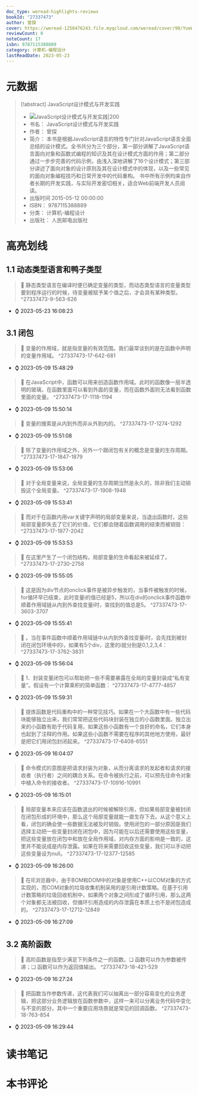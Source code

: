 ```yaml
---
doc_type: weread-highlights-reviews
bookId: "27337473"
author: 曾探
cover: https://weread-1258476243.file.myqcloud.com/weread/cover/90/YueWen_27337473/t7_YueWen_27337473.jpg
reviewCount: 0
noteCount: 17
isbn: 9787115388889
category: 计算机-编程设计
lastReadDate: 2023-05-23
---
```

# 元数据
> [!abstract] JavaScript设计模式与开发实践
> - ![ JavaScript设计模式与开发实践|200](https://weread-1258476243.file.myqcloud.com/weread/cover/90/YueWen_27337473/t7_YueWen_27337473.jpg)
> - 书名： JavaScript设计模式与开发实践
> - 作者： 曾探
> - 简介： 本书是根据JavaScript语言的特性专门针对JavaScript语言全面总结的设计模式。全书共分为三个部分，第一部分讲解了JavaScript语言面向对象和函数式编程的知识及其在设计模式方面的作用；第二部分通过一步步完善的代码示例，由浅入深地讲解了16个设计模式；第三部分讲述了面向对象的设计原则及其在设计模式中的体现，以及一些常见的面向对象编程技巧和日常开发中的代码重构。    书中所有示例均来自作者长期的开发实践，与实际开发密切相关，适合Web前端开发人员阅读。
> - 出版时间 2015-05-12 00:00:00
> - ISBN： 9787115388889
> - 分类： 计算机-编程设计
> - 出版社： 人民邮电出版社

# 高亮划线

## 1.1 动态类型语言和鸭子类型


> 📌 静态类型语言在编译时便已确定变量的类型，而动态类型语言的变量类型要到程序运行的时候，待变量被赋予某个值之后，才会具有某种类型。 ^27337473-9-563-626
   - ⌚ 2023-05-23 16:08:23 
## 3.1 闭包


> 📌 变量的作用域，就是指变量的有效范围。我们最常谈到的是在函数中声明的变量作用域。 ^27337473-17-642-681
   - ⌚ 2023-05-09 15:48:29 

> 📌 在JavaScript中，函数可以用来创造函数作用域。此时的函数像一层半透明的玻璃，在函数里面可以看到外面的变量，而在函数外面则无法看到函数里面的变量。 ^27337473-17-1118-1194
   - ⌚ 2023-05-09 15:50:14 

> 📌 变量的搜索是从内到外而非从外到内的。 ^27337473-17-1274-1292
   - ⌚ 2023-05-09 15:51:08 

> 📌 除了变量的作用域之外，另外一个跟闭包有关的概念是变量的生存周期。 ^27337473-17-1847-1879
   - ⌚ 2023-05-09 15:53:06 

> 📌 对于全局变量来说，全局变量的生存周期当然是永久的，除非我们主动销毁这个全局变量。 ^27337473-17-1908-1948
   - ⌚ 2023-05-09 15:53:41 

> 📌 而对于在函数内用var关键字声明的局部变量来说，当退出函数时，这些局部变量即失去了它们的价值，它们都会随着函数调用的结束而被销毁： ^27337473-17-1977-2042
   - ⌚ 2023-05-09 15:53:53 

> 📌 在这里产生了一个闭包结构，局部变量的生命看起来被延续了。 ^27337473-17-2730-2758
   - ⌚ 2023-05-09 15:55:05 

> 📌 这是因为div节点的onclick事件是被异步触发的，当事件被触发的时候，for循环早已结束，此时变量i的值已经是5，所以在div的onclick事件函数中顺着作用域链从内到外查找变量i时，查找到的值总是5。 ^27337473-17-3603-3707
   - ⌚ 2023-05-09 15:55:41 

> 📌 。当在事件函数中顺着作用域链中从内到外查找变量i时，会先找到被封闭在闭包环境中的i，如果有5个div，这里的i就分别是0,1,2,3,4： ^27337473-17-3762-3831
   - ⌚ 2023-05-09 15:56:04 

> 📌 1．封装变量闭包可以帮助把一些不需要暴露在全局的变量封装成“私有变量”。假设有一个计算乘积的简单函数： ^27337473-17-4777-4857
   - ⌚ 2023-05-09 15:59:31 

> 📌 提炼函数是代码重构中的一种常见技巧。如果在一个大函数中有一些代码块能够独立出来，我们常常把这些代码块封装在独立的小函数里面。独立出来的小函数有助于代码复用，如果这些小函数有一个良好的命名，它们本身也起到了注释的作用。如果这些小函数不需要在程序的其他地方使用，最好是把它们用闭包封闭起来。 ^27337473-17-6408-6551
   - ⌚ 2023-05-09 16:04:07 

> 📌 命令模式的意图是把请求封装为对象，从而分离请求的发起者和请求的接收者（执行者）之间的耦合关系。在命令被执行之前，可以预先往命令对象中植入命令的接收者。 ^27337473-17-10916-10991
   - ⌚ 2023-05-09 16:15:01 

> 📌 局部变量本来应该在函数退出的时候被解除引用，但如果局部变量被封闭在闭包形成的环境中，那么这个局部变量就能一直生存下去。从这个意义上看，闭包的确会使一些数据无法被及时销毁。使用闭包的一部分原因是我们选择主动把一些变量封闭在闭包中，因为可能在以后还需要使用这些变量，把这些变量放在闭包中和放在全局作用域，对内存方面的影响是一致的，这里并不能说成是内存泄露。如果在将来需要回收这些变量，我们可以手动把这些变量设为null。 ^27337473-17-12377-12585
   - ⌚ 2023-05-09 16:26:00 

> 📌 在IE浏览器中，由于BOM和DOM中的对象是使用C++以COM对象的方式实现的，而COM对象的垃圾收集机制采用的是引用计数策略。在基于引用计数策略的垃圾回收机制中，如果两个对象之间形成了循环引用，那么这两个对象都无法被回收，但循环引用造成的内存泄露在本质上也不是闭包造成的。 ^27337473-17-12712-12849
   - ⌚ 2023-05-09 16:27:09 
## 3.2 高阶函数


> 📌 高阶函数是指至少满足下列条件之一的函数。❏ 函数可以作为参数被传递；❏ 函数可以作为返回值输出。 ^27337473-18-421-529
   - ⌚ 2023-05-09 16:27:24 

> 📌 把函数当作参数传递，这代表我们可以抽离出一部分容易变化的业务逻辑，把这部分业务逻辑放在函数参数中，这样一来可以分离业务代码中变化与不变的部分。其中一个重要应用场景就是常见的回调函数。 ^27337473-18-763-854
   - ⌚ 2023-05-09 16:29:44 
# 读书笔记

# 本书评论
